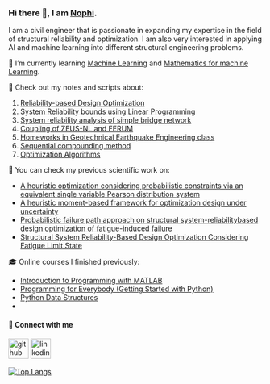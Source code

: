 ### Hi there 👋, I am [Nophi](https://www.linkedin.com/in/nophi-biton/).
I am a civil engineer that is passionate in expanding my expertise in the field of structural reliability and optimization. I am also very interested in applying AI and machine learning into different structural engineering problems.


🌱 I’m currently learning [Machine Learning](https://www.coursera.org/learn/machine-learning/home/info) and [Mathematics for machine Learning](https://www.coursera.org/learn/linear-algebra-machine-learning/home/info). 

👀 Check out my notes and scripts about:
1. [Reliability-based Design Optimization](https://github.com/nophibiton/RBDO-Matlab-Double-Loop.git)
2. [System Reliability bounds using Linear Programming](https://github.com/nophibiton/system-reliability-using-LP)
3. [System reliability analysis of simple bridge network](https://github.com/nophibiton/a-simple-bridge-network-example)
4. [Coupling of ZEUS-NL and FERUM](https://github.com/nophibiton/ZEUS-NL-and-FERUM-coupling)
5. [Homeworks in Geotechnical Earthquake Engineering class](https://github.com/nophibiton/geotechnical-earthquake-engg)
6. [Sequential compounding method](https://github.com/nophibiton/sequential-compounding-method/tree/main)
7. [Optimization Algorithms](https://github.com/nophibiton/optimization-algorithms/tree/main)

📝 You can check my previous scientific work on:
- [A heuristic optimization considering probabilistic constraints via an equivalent single variable Pearson distribution system](https://doi.org/10.1016/j.asoc.2019.03.021)
- [A heuristic moment-based framework for optimization design under uncertainty](https://doi.org/10.1007/s00366-019-00759-4)
- [Probabilistic failure path approach on structural system-reliabilitybased design optimization of fatigue-induced failure](http://www.tara.tcd.ie/bitstream/handle/2262/103435/submission_358.pdf?sequence=1)
- [Structural System Reliability-Based Design Optimization Considering Fatigue Limit State](http://www.i-asem.org/publication_conf/asem23/4.SS/1.MS/[0109].pdf)

:mortar_board: Online courses I finished previously:
- [Introduction to Programming with MATLAB](https://coursera.org/share/8d0c99e4ccdb938b4bedaa2b8358a97b)
- [Programming for Everybody (Getting Started with Python)](https://coursera.org/share/50a467079495825ea0e3225e74cf3b34)
- [Python Data Structures](https://coursera.org/share/e3e968b333cb1c9e3b76e56591e81b5d)
- 

#### 🔗 Connect with me
[<img src='https://cdn.jsdelivr.net/npm/simple-icons@3.0.1/icons/github.svg' alt='github' height='40'>](https://github.com/nophibiton)  [<img src='https://cdn.jsdelivr.net/npm/simple-icons@3.0.1/icons/linkedin.svg' alt='linkedin' height='40'>](https://www.linkedin.com/in/nophi-biton/)  

[![Top Langs](https://github-readme-stats.vercel.app/api/top-langs/?username=nophibiton)](https://github.com/anuraghazra/github-readme-stats)

